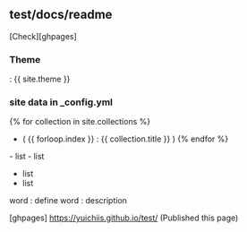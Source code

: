 ## test/docs/readme

[Check][ghpages]

### Theme
: {{ site.theme }}

### site data in _config.yml

{% for collection in site.collections %}
- ( {{ forloop.index }} : {{ collection.title }} )
{% endfor %}

<div>
  - list
  - list
</div>

- list
- list

word
:  define
word
:  description

[ghpages] <https://yuichiis.github.io/test/> (Published this page)
